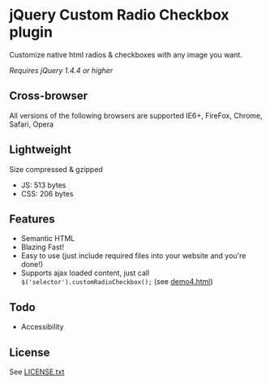 # jQuery Custom Radio Checkbox plugin

Customize native html radios & checkboxes with any image you want.

*Requires jQuery 1.4.4 or higher*

## Cross-browser
All versions of the following browsers are supported
IE6+, FireFox, Chrome, Safari, Opera

## Lightweight
Size compressed & gzipped
- JS: 513 bytes
- CSS: 206 bytes

## Features
- Semantic HTML
- Blazing Fast!
- Easy to use (just include required files into your website and you're done!)
- Supports ajax loaded content, just call `$('selector').customRadioCheckbox();` (see [demo4.html](http://dciccale.github.com/Custom-radio-checkbox/demo4.html))

## Todo
- Accessibility

## License
See [LICENSE.txt](https://raw.github.com/dciccale/Custom-radio-checkbox/master/LICENSE.txt)